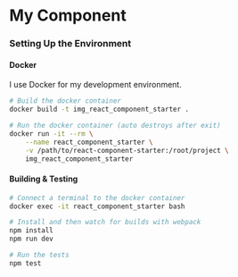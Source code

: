 # My Component



### Setting Up the Environment

#### Docker

I use Docker for my development environment.

~~~sh
# Build the docker container
docker build -t img_react_component_starter .

# Run the docker container (auto destroys after exit)
docker run -it --rm \
    --name react_component_starter \
    -v /path/to/react-component-starter:/root/project \
    img_react_component_starter

~~~



#### Building & Testing

~~~sh
# Connect a terminal to the docker container
docker exec -it react_component_starter bash

# Install and then watch for builds with webpack
npm install
npm run dev

# Run the tests
npm test
~~~
